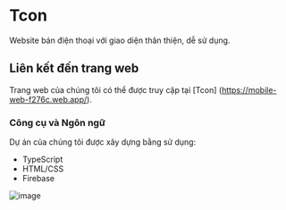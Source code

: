 

# Tcon

Website bán điện thoại với giao diện thân thiện, dễ sử dụng.


## Liên kết đến trang web

Trang web của chúng tôi có thể được truy cập tại [Tcon] (https://mobile-web-f276c.web.app/).



### Công cụ và Ngôn ngữ

Dự án của chúng tôi được xây dựng bằng sử dụng:

- TypeScript
- HTML/CSS
- Firebase
  




![image](https://github.com/Dtrong101/Tcon-shop/assets/117769024/bc914a6e-5801-4432-906a-17b7a95497ab)

